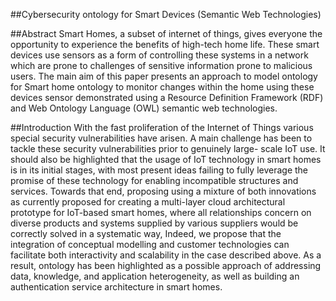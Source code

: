 ##Cybersecurity ontology for Smart Devices (Semantic Web Technologies)

##Abstract
Smart Homes, a subset of internet of things, gives everyone the opportunity to experience the benefits of high-tech home life. These smart devices use sensors as a form of controlling these systems in a network which are prone to challenges of sensitive information prone to malicious users. The main aim of this paper presents an approach to model ontology for Smart home ontology to monitor changes within the home using these devices sensor demonstrated using a Resource Definition Framework (RDF) and Web Ontology Language (OWL) semantic web technologies.

##Introduction
With the fast proliferation of the Internet of Things various special security vulnerabilities have arisen. A main challenge has been to tackle these security vulnerabilities prior to genuinely large- scale IoT use. It should also be highlighted that the usage of IoT technology in smart homes is in its initial stages, with most present ideas failing to fully leverage the promise of these technology for enabling incompatible structures and services.
Towards that end, proposing using a mixture of both innovations as currently proposed for creating a multi-layer cloud architectural prototype for IoT-based smart homes, where all relationships concern on diverse products and systems supplied by various suppliers would be correctly solved in a systematic way, Indeed, we propose that the integration of conceptual modelling and customer technologies can facilitate both interactivity and scalability in the case described above. As a result, ontology has been highlighted as a possible approach of addressing data, knowledge, and application heterogeneity, as well as building an authentication service architecture in smart homes. 
